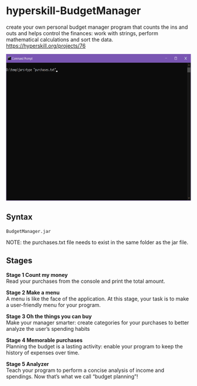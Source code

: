 # hyperskill-BudgetManager
create your own personal budget manager program that counts the ins and outs and helps control the finances: work with strings, perform mathematical calculations and sort the data.  
https://hyperskill.org/projects/76

<img src="https://github.com/drtierney/hyperskill-BudgetManager/blob/main/BudgetManager.gif" width="800" height="400" />  

## Syntax

```
BudgetManager.jar
```
NOTE: the purchases.txt file needs to exist in the same folder as the jar file.

## Stages
**Stage 1 Count my money**    
Read your purchases from the console and print the total amount.

**Stage 2 Make a menu**   
A menu is like the face of the application. At this stage, your task is to make a user-friendly menu for your program. 

**Stage 3 Oh the things you can buy**    
Make your manager smarter: create categories for your purchases to better analyze the user’s spending habits

**Stage 4 Memorable purchases**    
Planning the budget is a lasting activity: enable your program to keep the history of expenses over time.

**Stage 5 Analyzer**    
Teach your program to perform a concise analysis of income and spendings. Now that’s what we call “budget planning”!

